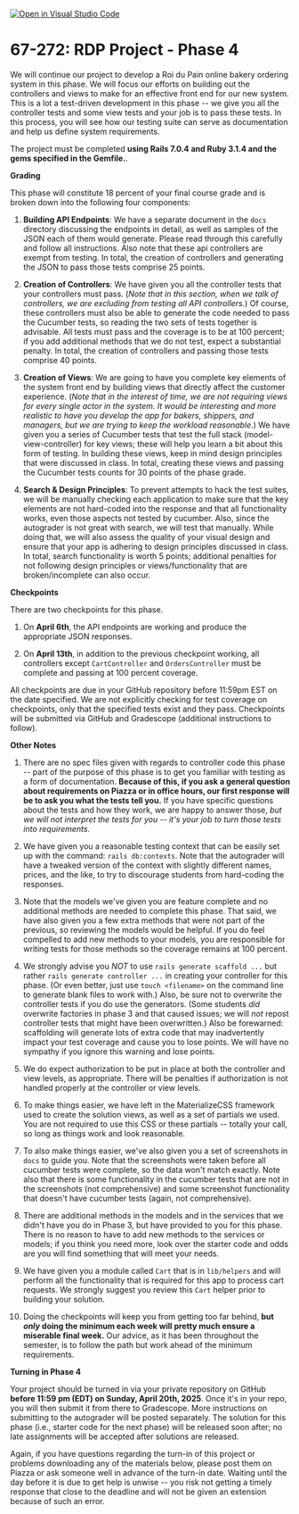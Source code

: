 [![Open in Visual Studio Code](https://classroom.github.com/assets/open-in-vscode-2e0aaae1b6195c2367325f4f02e2d04e9abb55f0b24a779b69b11b9e10269abc.svg)](https://classroom.github.com/online_ide?assignment_repo_id=18858222&assignment_repo_type=AssignmentRepo)
# 67-272: RDP Project - Phase 4

We will continue our project to develop a Roi du Pain online bakery ordering system in this phase. We will focus our efforts on building out the controllers and views to make for an effective front end for our new system. This is a lot a test-driven development in this phase -- we give you all the controller tests and some view tests and your job is to pass these tests. In this process, you will see how our testing suite can serve as documentation and help us define system requirements.

The project must be completed **using Rails 7.0.4 and Ruby 3.1.4 and the gems specified in the Gemfile.**.

**Grading**

This phase will constitute 18 percent of your final course grade and is broken down into the following four components:

1. **Building API Endpoints**: We have a separate document in the `docs` directory discussing the endpoints in detail, as well as samples of the JSON each of them would generate. Please read through this carefully and follow all instructions. Also note that these api controllers are exempt from testing. In total, the creation of controllers and generating the JSON to pass those tests comprise 25 points.

1. **Creation of Controllers**: We have given you all the controller tests that your controllers must pass. (_Note that in this section, when we talk of controllers, we are excluding from testing all API controllers._) Of course, these controllers must also be able to generate the code needed to pass the Cucumber tests, so reading the two sets of tests together is advisable. All tests must pass and the coverage is to be at 100 percent; if you add additional methods that we do not test, expect a substantial penalty. In total, the creation of controllers and passing those tests comprise 40 points.

1. **Creation of Views**: We are going to have you complete key elements of the system front end by building views that directly affect the customer experience. (_Note that in the interest of time, we are not requiring views for every single actor in the system. It would be interesting and more realistic to have you develop the app for bakers, shippers, and managers, but we are trying to keep the workload reasonable._) We have given you a series of Cucumber tests that test the full stack (model-view-controller) for key views; these will help you learn a bit about this form of testing. In building these views, keep in mind design principles that were discussed in class. In total, creating these views and passing the Cucumber tests counts for 30 points of the phase grade.

1. **Search & Design Principles**: To prevent attempts to hack the test suites, we will be manually checking each application to make sure that the key elements are not hard-coded into the response and that all functionality works, even those aspects not tested by cucumber. Also, since the autograder is not great with search, we will test that manually. While doing that, we will also assess the quality of your visual design and ensure that your app is adhering to design principles discussed in class. In total, search functionality is worth 5 points; additional penalties for not following design principles or views/functionality that are broken/incomplete can also occur.

**Checkpoints**

There are two checkpoints for this phase.

1. On **April 6th**, the API endpoints are working and produce the appropriate JSON responses.

2. On **April 13th**, in addition to the previous checkpoint working, all controllers except `CartController` and `OrdersController` must be complete and passing at 100 percent coverage.

All checkpoints are due in your GitHub repository before 11:59pm EST on the date specified. We are not explicitly checking for test coverage on checkpoints, only that the specified tests exist and they pass. Checkpoints will be submitted via GitHub and Gradescope (additional instructions to follow).

**Other Notes**

1. There are no spec files given with regards to controller code this phase -- part of the purpose of this phase is to get you familiar with testing as a form of documentation. **Because of this, if you ask a general question about requirements on Piazza or in office hours, our first response will be to ask you what the tests tell you.** If you have specific questions about the tests and how they work, we are happy to answer those, _but we will not interpret the tests for you -- it's your job to turn those tests into requirements._

1. We have given you a reasonable testing context that can be easily set up with the command: `rails db:contexts`. Note that the autograder will have a tweaked version of the context with slightly different names, prices, and the like, to try to discourage students from hard-coding the responses.

1. Note that the models we've given you are feature complete and no additional methods are needed to complete this phase. That said, we have also given you a few extra methods that were not part of the previous, so reviewing the models would be helpful. If you do feel compelled to add new methods to your models, you are responsible for writing tests for those methods so the coverage remains at 100 percent.

1. We strongly advise you _NOT_ to use `rails generate scaffold ...` but rather `rails generate controller ...` in creating your controller for this phase. (Or even better, just use `touch <filename>` on the command line to generate blank files to work with.) Also, be sure not to overwrite the controller tests if you do use the generators. (Some students _did_ overwrite factories in phase 3 and that caused issues; we will _not_ repost controller tests that might have been overwritten.) Also be forewarned: scaffolding will generate lots of extra code that may inadvertently impact your test coverage and cause you to lose points. We will have no sympathy if you ignore this warning and lose points.

1. We do expect authorization to be put in place at both the controller and view levels, as appropriate. There will be penalties if authorization is not handled properly at the controller or view levels.

1. To make things easier, we have left in the MaterializeCSS framework used to create the solution views, as well as a set of partials we used. You are not required to use this CSS or these partials -- totally your call, so long as things work and look reasonable.

1. To also make things easier, we've also given you a set of screenshots in `docs` to guide you. Note that the screenshots were taken before all cucumber tests were complete, so the data won't match exactly. Note also that there is some functionality in the cucumber tests that are not in the screenshots (not comprehensive) and some screenshot functionality that doesn't have cucumber tests (again, not comprehensive).

1. There are additional methods in the models and in the services that we didn't have you do in Phase 3, but have provided to you for this phase. There is no reason to have to add new methods to the services or models; if you think you need more, look over the starter code and odds are you will find something that will meet your needs.

1. We have given you a module called `Cart` that is in `lib/helpers` and will perform all the functionality that is required for this app to process cart requests. We strongly suggest you review this `Cart` helper prior to building your solution.

1. Doing the checkpoints will keep you from getting too far behind, **but _only_ doing the minimum each week will pretty much ensure a miserable final week.** Our advice, as it has been throughout the semester, is to follow the path but work ahead of the minimum requirements.

**Turning in Phase 4**

Your project should be turned in via your private repository on GitHub **before 11:59 pm (EDT) on Sunday, April 20th, 2025**. Once it's in your repo, you will then submit it from there to Gradescope. More instructions on submitting to the autograder will be posted separately. The solution for this phase (i.e., starter code for the next phase) will be released soon after; no late assignments will be accepted after solutions are released.

Again, if you have questions regarding the turn-in of this project or problems downloading any of the materials below, please post them on Piazza or ask someone well in advance of the turn-in date. Waiting until the day before it is due to get help is unwise -- you risk not getting a timely response that close to the deadline and will not be given an extension because of such an error.
